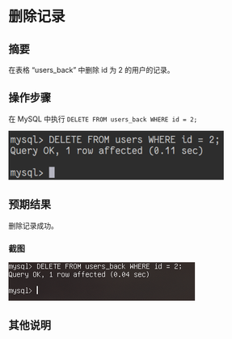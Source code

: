 # 删除记录

## 摘要

在表格 “users_back” 中删除 id 为 2 的用户的记录。

## 操作步骤

在 MySQL 中执行 `DELETE FROM users_back WHERE id = 2;`

![删除记录](./img/删除记录.png)

## 预期结果

删除记录成功。

### 截图

![删除记录](./img/删除记录2.png)

## 其他说明
